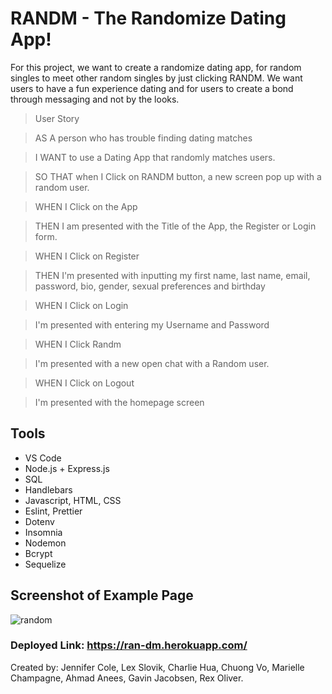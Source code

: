 # RANDM - The Randomize Dating App!

 For this project, we want to create a randomize dating app, for random singles to meet other random singles by just clicking RANDM. We want users to have a fun experience dating and for users to create a bond through messaging and not by the looks.


>User Story

>AS A person who has trouble finding dating matches

>I WANT to use a Dating App that randomly matches users.

>SO THAT when I Click on RANDM button, a new screen pop up with a random user. 

>WHEN I Click on the App

>THEN I am presented with the Title of the App, the Register or Login form.

>WHEN I Click on Register

>THEN I'm presented with inputting my first name, last name, email, password, bio, gender, sexual preferences and birthday

>WHEN I Click on Login

>I'm presented with entering my Username and Password

>WHEN I Click Randm

>I'm presented with a new open chat with a Random user.

>WHEN I Click on Logout

>I'm presented with the homepage screen


## Tools
* VS Code
* Node.js + Express.js
* SQL
* Handlebars
* Javascript, HTML, CSS
* Eslint, Prettier
* Dotenv
* Insomnia
* Nodemon
* Bcrypt
* Sequelize

## Screenshot of Example Page
![random](https://user-images.githubusercontent.com/37889335/154541667-3a7d1aba-adac-4850-a8a2-6e5548712a2a.PNG)

### Deployed Link: https://ran-dm.herokuapp.com/ 

Created by: Jennifer Cole, Lex Slovik, Charlie Hua, Chuong Vo, Marielle Champagne, Ahmad Anees, Gavin Jacobsen, Rex Oliver.
